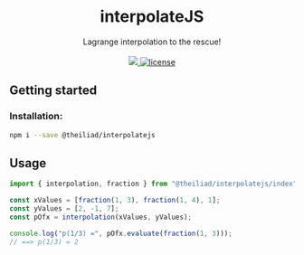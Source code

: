 <p align="center">
	<h1 align="center">interpolateJS</h1>
	<p align="center">
		Lagrange interpolation to the rescue!
		<br /><br />
		<a href="https://www.npmjs.com/package/@theiliad/interpolatejs">
			<img src="https://img.shields.io/npm/v/@theiliad/interpolatejs.svg" />
		</a>
		<a href="https://github.com/GopherLabsLtd/interpolateJS/blob/master/LICENSE.md">
		    <img src="https://img.shields.io/npm/l/@theiliad/interpolatejs.svg" alt="license">
		</a>
	</p>
</p>

## Getting started

### Installation:
```bash
npm i --save @theiliad/interpolatejs
```

## Usage
```js
import { interpolation, fraction } from "@theiliad/interpolatejs/index";

const xValues = [fraction(1, 3), fraction(1, 4), 1];
const yValues = [2, -1, 7];
const pOfx = interpolation(xValues, yValues);

console.log("p(1/3) =", pOfx.evaluate(fraction(1, 3)));
// ==> p(1/3) = 2
```
